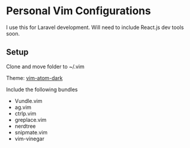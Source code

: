 # Personal Vim Configurations

I use this for Laravel development. Will need to include React.js dev tools soon.

## Setup

Clone and move folder to ~/.vim

Theme: [vim-atom-dark](https://github.com/gosukiwi/vim-atom-dark)

Include the following bundles
- Vundle.vim
- ag.vim
- ctrlp.vim
- greplace.vim
- nerdtree
- snipmate.vim
- vim-vinegar
